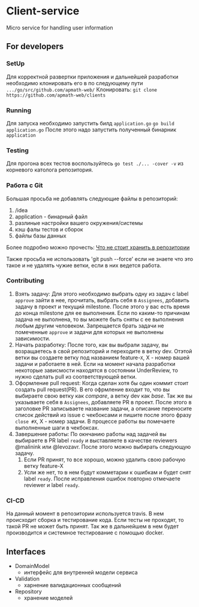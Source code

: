 # Client-service
Micro service for handling user information

## For developers
### SetUp
Для корректной развертки приложения и дальнейшей разработки необходимо клонировать его в по следующему пути
`.../go/src/github.com/apmath-web/`
Клонировать: `git clone https://github.com/apmath-web/clients`
### Running
Для запуска необходимо запустить билд `application.go`
`go build application.go`
После этого надо запустить полученный бинарник `application`
### Testing
Для прогона всех тестов воспользуйтесь `go test ./... -cover -v` из корневого католога репозитория.
### Работа с Git
Большая просьба не добавлять следующие файлы в репозиторий:
1. /idea
2. application - бинарный файл
3. разлиные настройки вашего окружения/системы
4. кэш фалы тестов и сборок
5. файлы базы данных

Более подробно можно прочесть: [Что не стоит хранить в репозитории](https://clck.ru/FMscw)

Также просьба не использовать 'git push --force' если не знаете что это такое и не удалять чужие ветки, если в них ведется работа.
### Contributing
1. Взять задачу: 
Для этого необходимо выбрать одну из задач с label `approve` зайти в нее, прочитать, выбрать себя в `Assignees`, добавить задачу в проект и текущий milestone. После  этого у вас есть время до конца milestone для ее выполнения. Если по каким-то причинам задача не выполнена, то вы можете быть сняты с ее выполнения любым другим человеком. Запрещается брать задачи не помеченные `approve` и задачи для которых не выполнены зависимости.
2. Начать разработку:
После того, как вы выбрали задачу, вы возращаетесь в свой репозиторий и переходите в ветку dev. Отэтой ветки вы создаете ветку под названием feature-`X`, X - номер вашей задачи и работаете в ней. Если на момент начала разработки некоторые зависмости находятся в состоянии UnderReview, то нужно сделать pull из соответствующей ветки.
3. Оформление pull request:
Когда сделан хотя бы один коммит стоит создать pull request(PR). В его офрмление входит то, что вы выбираете свою ветку как 
_compare_, а ветку dev как _base_. Так же вы указываете себя в `Assignees`, добавляете PR в проект. После этого в заголовке PR записываете название задачи, а описание переносите список действий из issue с чекбоксами и пишите после этого фразу `close #X`, X - номер задачи. В процессе работы вы помечаете выполненные шаги в чекбоксах.
4. Завершение работы:
По окнчанию работы над задачей вы выбираете в PR label `ready` и выставляете в качестве reviewers @malinink или @levozavr. После этого можно выбирать следующую задачу. 
    1. Если PR принят, то все хорошо, можно удалить свою рабочую ветку feature-X
    2. Усли же нет, то в нем будут комметарии к ошибкам и будет снят label `ready`. После исправления ошибок повторно отмечаете reviewer и label `ready`.
    
### CI-CD
На данный момент в репозитории используется travis. В нем происходит сборка и тестирование кода. Если тесты не проходят, то такой PR не может быть принят. Так же в дальнейшем в нем будет производится и системное тестирование с помощью docker.


## Interfaces
- DomainModel
  - интерфейс для внутренней модели сервиса
- Validation
  - харнение валидационных сообщений
- Repository 
  - хранение моделей
